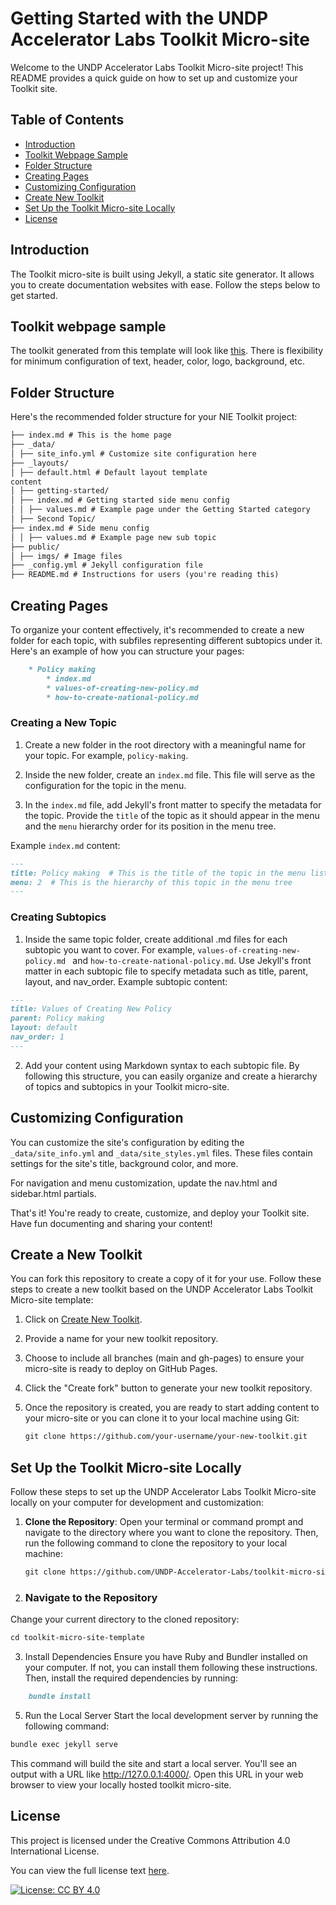 # Getting Started with the UNDP Accelerator Labs Toolkit Micro-site

Welcome to the UNDP Accelerator Labs Toolkit Micro-site project! This README provides a quick guide on how to set up and customize your Toolkit site.

## Table of Contents

- [Introduction](#introduction)
- [Toolkit Webpage Sample](#toolkit-webpage-sample)
- [Folder Structure](#folder-structure)
- [Creating Pages](#creating-pages)
- [Customizing Configuration](#customizing-configuration)
- [Create New Toolkit](#create-new-toolkit)
- [Set Up the Toolkit Micro-site Locally](#set-up-the-toolkit-micro-site-locally)
- [License](#license)

## Introduction

The Toolkit micro-site is built using Jekyll, a static site generator. It allows you to create documentation websites with ease. Follow the steps below to get started.

## Toolkit webpage sample
The toolkit generated from this template will look like [this](https://undp-accelerator-labs.github.io/national_innovation_ecosystems_toolkit/). There is flexibility for minimum configuration of text, header, color, logo, background, etc.

## Folder Structure

Here's the recommended folder structure for your NIE Toolkit project:
```markdown
├── index.md # This is the home page
├── _data/
│ ├── site_info.yml # Customize site configuration here
├── _layouts/
│ ├── default.html # Default layout template
content
│ ├── getting-started/
│ ├── index.md # Getting started side menu config
│ │ ├── values.md # Example page under the Getting Started category
│ ├── Second Topic/
├── index.md # Side menu config
│ │ ├── values.md # Example page new sub topic
├── public/
│ ├── imgs/ # Image files
├── _config.yml # Jekyll configuration file
├── README.md # Instructions for users (you're reading this)

``````


## Creating Pages

To organize your content effectively, it's recommended to create a new folder for each topic, with subfiles representing different subtopics under it. Here's an example of how you can structure your pages:

```markdown
    * Policy making
        * index.md
        * values-of-creating-new-policy.md
        * how-to-create-national-policy.md
```


### Creating a New Topic

1. Create a new folder in the root directory with a meaningful name for your topic. For example, `policy-making`.

2. Inside the new folder, create an `index.md` file. This file will serve as the configuration for the topic in the menu.

3. In the `index.md` file, add Jekyll's front matter to specify the metadata for the topic. Provide the `title` of the topic as it should appear in the menu and the `menu` hierarchy order for its position in the menu tree.

Example `index.md` content:

```markdown
---
title: Policy making  # This is the title of the topic in the menu list
menu: 2  # This is the hierarchy of this topic in the menu tree
---
```


### Creating Subtopics
1. Inside the same topic folder, create additional .md files for each subtopic you want to cover. For example, `values-of-creating-new-policy.md ` and `how-to-create-national-policy.md`.
Use Jekyll's front matter in each subtopic file to specify metadata such as title, parent, layout, and nav_order.
Example subtopic content:
```markdown
---
title: Values of Creating New Policy
parent: Policy making
layout: default
nav_order: 1
---
```


2. Add your content using Markdown syntax to each subtopic file.
By following this structure, you can easily organize and create a hierarchy of topics and subtopics in your Toolkit micro-site.



## Customizing Configuration

You can customize the site's configuration by editing the `_data/site_info.yml` and `_data/site_styles.yml` files. These files contain settings for the site's title, background color, and more.

For navigation and menu customization, update the nav.html and sidebar.html partials.

That's it! You're ready to create, customize, and deploy your Toolkit site. Have fun documenting and sharing your content!


## Create a New Toolkit

You can fork this repository to create a copy of it for your use. Follow these steps to create a new toolkit based on the UNDP Accelerator Labs Toolkit Micro-site template:

1. Click on [Create New Toolkit](https://github.com/UNDP-Accelerator-Labs/toolkit-micro-site-template/fork).

2. Provide a name for your new toolkit repository.

3. Choose to include all branches (main and gh-pages) to ensure your micro-site is ready to deploy on GitHub Pages.

4. Click the "Create fork" button to generate your new toolkit repository.

5. Once the repository is created, you are ready to start adding content to your micro-site or you can clone it to your local machine using Git:

   ```markdown
   git clone https://github.com/your-username/your-new-toolkit.git
   ```

## Set Up the Toolkit Micro-site Locally

Follow these steps to set up the UNDP Accelerator Labs Toolkit Micro-site locally on your computer for development and customization:

1. **Clone the Repository**: Open your terminal or command prompt and navigate to the directory where you want to clone the repository. Then, run the following command to clone the repository to your local machine:

    ```markdown
    git clone https://github.com/UNDP-Accelerator-Labs/toolkit-micro-site-template.git
    ```

2. ### Navigate to the Repository

Change your current directory to the cloned repository:

```markdown
cd toolkit-micro-site-template
```

3. Install Dependencies
Ensure you have Ruby and Bundler installed on your computer. If not, you can install them following these instructions. Then, install the required dependencies by running:

```markdown
    bundle install
```

5. Run the Local Server
Start the local development server by running the following command:

```markdown
bundle exec jekyll serve 
```

This command will build the site and start a local server. You'll see an output with a URL like http://127.0.0.1:4000/. Open this URL in your web browser to view your locally hosted toolkit micro-site.

## License
This project is licensed under the Creative Commons Attribution 4.0 International License.

You can view the full license text [here](https://creativecommons.org/licenses/by/4.0/legalcode).

[![License: CC BY 4.0](https://img.shields.io/badge/License-CC%20BY%204.0-lightgrey.svg)](https://creativecommons.org/licenses/by/4.0/)
